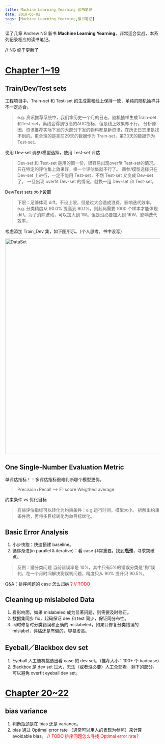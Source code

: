 ```yaml
---
title: Machine Learning Yearning 读书笔记
date: 2018-05-02
tags: [Machine Learning Yearning,读书笔记]
---
```


读了几章 Andrew NG 新书 **Machine Learning Yearning**，非常适合实战，本系列记录相应的读书笔记。

// NG 终于更新了

<!--more-->

# [Chapter 1~19](https://gallery.mailchimp.com/dc3a7ef4d750c0abfc19202a3/files/93e40657-1adb-4891-94ad-c65dda68061f/Ng_MLY01_02.pdf "click to download") #

## Train/Dev/Test sets ##
工程项目中，Train-set 和 Test-set 的生成需和线上保持一致，单纯的随机抽样并不一定适合。
> e.g. 资讯推荐系统中，我们拿历史一个月的日志，随机抽样生成Train-set和Test-set，离线会得到很高的AUC指标，但是线上效果却不行。
> 分析原因，资讯推荐实际下发的大部分下发的物料都是新资讯，在历史日志里是找不到的。更合理的是拿前29天的数据作为 Train-set，第30天的数据作为 Test-set。

使用 Dev-set 调参/模型选择，使用 Test-set 评估
> Dev-set 和 Test-set 是用的同一份，很容易出现overfit Test-set的情况。只在特定的评估集上效果好，换一个评估集就不行了。
> 调参/模型选择只在 Dev-set 上进行，一定不能用 Test-set，不然 Test-set 又变成 Dev-set 了。
> 一旦出现 overfit Dev-set 的情况，就换一组 Dev-set 和 Test-set。

Dev/Test sets 大小设置
> 下限：足够体现 diff。不设上限，但是过大会造成浪费，影响迭代效率。
> e.g. 分类精度从 90.0% 提高到 90.1%，则起码需要 1000 个样本才能体现 diff。为了消除波动，可以加大到 1W。但是没必要加大到 1KW，影响迭代效率。

考虑添加 Train_Dev 集，如下图所示。（个人思考，书中没写）

<img src="https://raw.githubusercontent.com/haorenhao/_posts/master/imgs/%E6%95%B0%E6%8D%AE%E9%9B%86%E5%88%92%E5%88%86.png" width ="700" alt="DataSet" align=center />


## One Single-Number Evaluation Metric ##
单评估指标！！多评估指标很难判断哪个模型更优。
> Precision+Recall --> F1 score
> Weigthed average

约束条件 vs 优化目标
> 有些评估指标可以转化为约束条件：e.g.运行时间，模型大小。
> 拆解出约束条件后，再将多目标转化为单目标优化。


## Basic Error Analysis ##
1. 小步快跑：快速搭建 baseline。
2. 循序渐进(in parallel & iterative)：看 case 非常重要。找到**瓶颈**，寻求突破点。

> 反例：猫分类问题
>    当前错误率是 10%，其中只有5%的错误分类是“狗”误判。花一个月时间解决狗误判问题，精度只从 90% 提升只 90.5%。

Q&A：排序问题的 case 怎么归纳？<font color=red>// TODO</font>

## Cleaning up mislabeled Data ##
1. 看影响面，如果 mislabeled 成为显著问题，则需要及时修正。
2. 数据集同步 fix，起码保证 dev 和 test 同步，保证同分布性。
3. 同时修复时分类错误和正确的 mislabeled，如果只修复分类错误的 mislabel，评估还是有偏的，容易虚高。

## Eyeball／Blackbox dev set ##
1. Eyeball 人工随机挑选出看 case 的 dev set。（推荐大小：100+ 个 badcase）
2. Blackbox 是 dev set 过大，无法（或者没必要）人工全部看，剩下的部分。可以避免 overfit eyeball dev set。

# [Chapter 20~22](https://mlyearning.us6.list-manage.com/track/click?u=dc3a7ef4d750c0abfc19202a3&id=047489e830&e=8aa4add6c2 "click to download") #

## bias variance ##
1. 判断瓶颈是在 bias 还是 variance。
2. bias 通过 Optimal error rate （通常可以用人的表现为参照）来计算 avoidable bias。
<font color=red>// TODO 排序问题怎么寻找 Optimal error rate?</font>